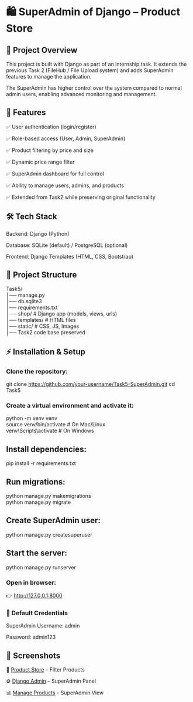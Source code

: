 # 🛍️ SuperAdmin of Django – Product Store
## 📌 Project Overview

This project is built with Django as part of an internship task.
It extends the previous Task 2 (FileHub / File Upload system) and adds SuperAdmin features to manage the application.

The SuperAdmin has higher control over the system compared to normal admin users, enabling advanced monitoring and management.

## 🚀 Features

✅ User authentication (login/register)

✅ Role-based access (User, Admin, SuperAdmin)

✅ Product filtering by price and size

✅ Dynamic price range filter

✅ SuperAdmin dashboard for full control

✅ Ability to manage users, admins, and products

✅ Extended from Task2 while preserving original functionality

## 🛠️ Tech Stack

Backend: Django (Python)

Database: SQLite (default) / PostgreSQL (optional)

Frontend: Django Templates (HTML, CSS, Bootstrap)

## 📂 Project Structure  
Task5/  
│── manage.py  
│── db.sqlite3  
│── requirements.txt  
│── shop/               # Django app (models, views, urls)  
│── templates/          # HTML files  
│── static/             # CSS, JS, Images  
│── Task2 code base preserved  

## ⚡ Installation & Setup

### Clone the repository:

git clone https://github.com/your-username/Task5-SuperAdmin.git
cd Task5


### Create a virtual environment and activate it:

python -m venv venv  
source venv/bin/activate    # On Mac/Linux  
venv\Scripts\activate       # On Windows  


## Install dependencies:

pip install -r requirements.txt


## Run migrations:

python manage.py makemigrations  
python manage.py migrate  


## Create SuperAdmin user:

python manage.py createsuperuser


## Start the server:

python manage.py runserver


### Open in browser:
👉 http://127.0.0.1:8000

### 🔑 Default Credentials 

SuperAdmin Username: admin  

Password: admin123


## 📸 Screenshots
🏬 [Product Store](screenshots/product-store.png) – Filter Products

⚙️ [Django Admin](screenshots/admin-panel.png) – SuperAdmin Panel

📊 [Manage Products](screenshots/manage-products.png) – SuperAdmin View
